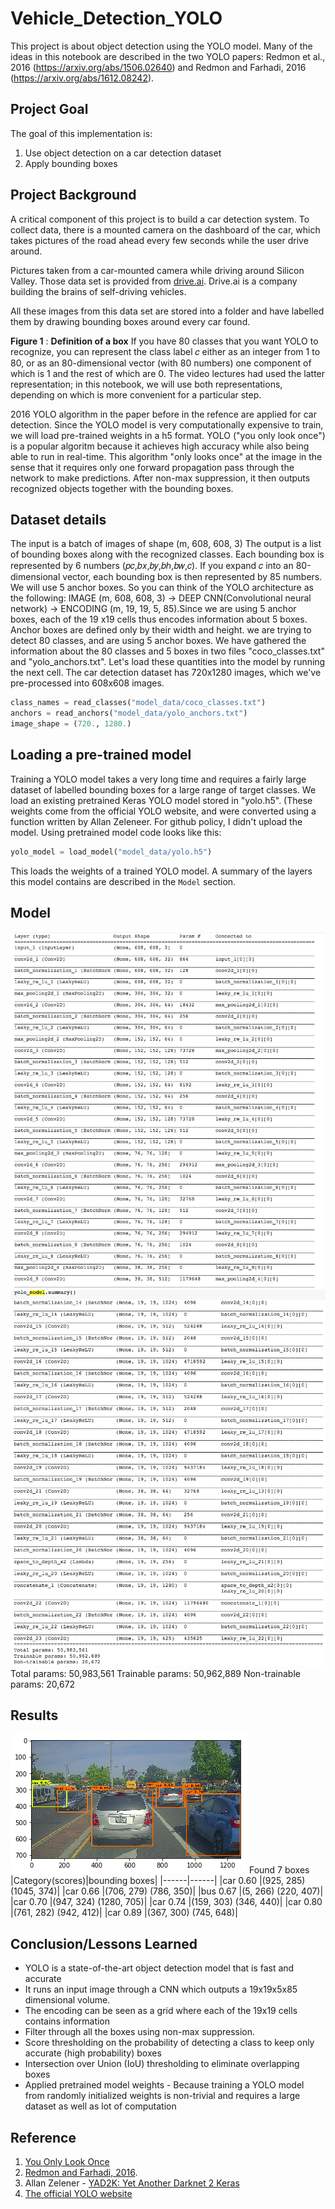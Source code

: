 # Vehicle_Detection_YOLO
 
 This project is about object detection using the YOLO model. Many of the ideas in this notebook are described in the two YOLO papers: Redmon et al., 2016 (https://arxiv.org/abs/1506.02640) and Redmon and Farhadi, 2016 (https://arxiv.org/abs/1612.08242).

## Project Goal
The goal of this implementation is: 

1. Use object detection on a car detection dataset
2. Apply bounding boxes

## Project Background
A critical component of this project is to build a car detection system. To collect data, there is a mounted camera on the dashboard of the car, which takes pictures of the road ahead every few seconds while the user drive around.

Pictures taken from a car-mounted camera while driving around Silicon Valley.
Those data set is provided from [drive.ai](https://www.drive.ai/). Drive.ai is a company building the brains of self-driving vehicles.

All these images from this data set are stored into a folder and have labelled them by drawing bounding boxes around every car found. 


**Figure 1** : **Definition of a box**
If you have 80 classes that you want YOLO to recognize, you can represent the class label  𝑐  either as an integer from 1 to 80, or as an 80-dimensional vector (with 80 numbers) one component of which is 1 and the rest of which are 0. The video lectures had used the latter representation; in this notebook, we will use both representations, depending on which is more convenient for a particular step.

2016 YOLO algorithm in the paper before in the refence are applied for car detection. Since the YOLO model is very computationally expensive to train, we will load pre-trained weights in a h5 format.
YOLO ("you only look once") is a popular algoritm because it achieves high accuracy while also being able to run in real-time. This algorithm "only looks once" at the image in the sense that it requires only one forward propagation pass through the network to make predictions. After non-max suppression, it then outputs recognized objects together with the bounding boxes.

## Dataset details
The input is a batch of images of shape (m, 608, 608, 3)
The output is a list of bounding boxes along with the recognized classes. Each bounding box is represented by 6 numbers  (𝑝𝑐,𝑏𝑥,𝑏𝑦,𝑏ℎ,𝑏𝑤,𝑐). If you expand  𝑐  into an 80-dimensional vector, each bounding box is then represented by 85 numbers.
We will use 5 anchor boxes. So you can think of the YOLO architecture as the following: IMAGE (m, 608, 608, 3) -> DEEP CNN(Convolutional neural network) -> ENCODING (m, 19, 19, 5, 85).Since we are using 5 anchor boxes, each of the 19 x19 cells thus encodes information about 5 boxes. Anchor boxes are defined only by their width and height.
we are trying to detect 80 classes, and are using 5 anchor boxes. We have gathered the information about the 80 classes and 5 boxes in two files "coco_classes.txt" and "yolo_anchors.txt". Let's load these quantities into the model by running the next cell.
The car detection dataset has 720x1280 images, which we've pre-processed into 608x608 images.
```python
class_names = read_classes("model_data/coco_classes.txt")
anchors = read_anchors("model_data/yolo_anchors.txt")
image_shape = (720., 1280.)    
```
## Loading a pre-trained model
Training a YOLO model takes a very long time and requires a fairly large dataset of labelled bounding boxes for a large range of target classes. We load an existing pretrained Keras YOLO model stored in "yolo.h5". (These weights come from the official YOLO website, and were converted using a function written by Allan Zeleneer. For github policy, I didn't upload the model. Using pretrained model code looks like this:
```python
yolo_model = load_model("model_data/yolo.h5")
```
This loads the weights of a trained YOLO model. A summary of the layers this model contains are described in the `Model` section.


## Model 
![YOLO Model1](yolo_model0.png)
![YOLO Model2](yolo_model.png)
Total params: 50,983,561
Trainable params: 50,962,889
Non-trainable params: 20,672

## Results
![vehicle_detection](vehicle_detection.png)
Found 7 boxes
|Category(scores)|bounding boxes|
|------|------|
|car 0.60 |(925, 285) (1045, 374)|
|car 0.66 |(706, 279) (786, 350)|
|bus 0.67 |(5, 266) (220, 407)|
|car 0.70 |(947, 324) (1280, 705)|
|car 0.74 |(159, 303) (346, 440)|
|car 0.80 |(761, 282) (942, 412)|
|car 0.89 |(367, 300) (745, 648)|

## Conclusion/Lessons Learned
 * YOLO is a state-of-the-art object detection model that is fast and accurate 
 * It runs an input image through a CNN which outputs a 19x19x5x85 dimensional volume.  
 * The encoding can be seen as a grid where each of the 19x19 cells contains information 
 * Filter through all the boxes using non-max suppression. 
 * Score thresholding on the probability of detecting a class to keep only accurate (high probability) boxes 
 * Intersection over Union (IoU) thresholding to eliminate overlapping boxes
 * Applied pretrained model weights - Because training a YOLO model from randomly initialized weights is non-trivial and requires a large dataset as well as lot of computation
## Reference 
1. [You Only Look Once](https://arxiv.org/abs/1506.02640) 
2. [Redmon and Farhadi, 2016](https://arxiv.org/abs/1612.08242).
3. Allan Zelener - [YAD2K: Yet Another Darknet 2 Keras](https://github.com/allanzelener/YAD2K)
4. [The official YOLO website](https://pjreddie.com/darknet/yolo/)
